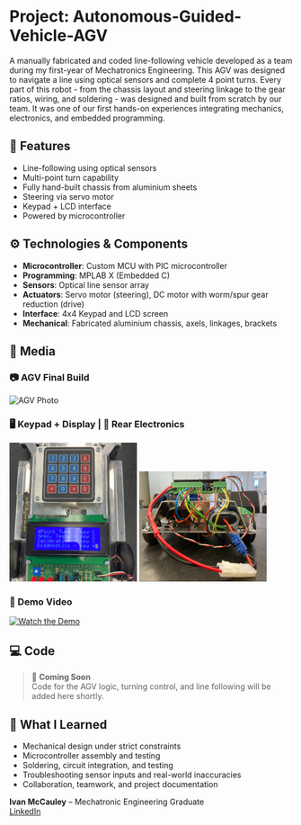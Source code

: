 # Project: Autonomous-Guided-Vehicle-AGV
A manually fabricated and coded line-following vehicle developed as a team during my first-year of Mechatronics Engineering. This AGV was designed to navigate a line using optical sensors and complete 4 point turns. Every part of this robot - from the chassis layout and steering linkage to the gear ratios, wiring, and soldering - was designed and built from scratch by our team. It was one of our first hands-on experiences integrating mechanics, electronics, and embedded programming.


## 🔧 Features

- Line-following using optical sensors
- Multi-point turn capability
- Fully hand-built chassis from aluminium sheets
- Steering via servo motor
- Keypad + LCD interface
- Powered by microcontroller

## ⚙️ Technologies & Components

- **Microcontroller**: Custom MCU with PIC microcontroller
- **Programming**: MPLAB X (Embedded C)
- **Sensors**: Optical line sensor array
- **Actuators**: Servo motor (steering), DC motor with worm/spur gear reduction (drive)
- **Interface**: 4x4 Keypad and LCD screen
- **Mechanical**: Fabricated aluminium chassis, axels, linkages, brackets

## 📸 Media

### 📷 AGV Final Build  
![AGV Photo](AVG_PHOTO.jpg)

### 🖥️ Keypad + Display | 🔧 Rear Electronics
<p float="left">
  <img src="KEYPAD_PICTURE.png" width="45%"/>
  <img src="ELECTRONICS_PICTURE.png" width="45%"/>
</p>

### 🎥 Demo Video  
[![Watch the Demo](https://img.youtube.com/vi/jZvaS9CtCvA/0.jpg)](https://youtube.com/shorts/jZvaS9CtCvA?feature=share)

## 💻 Code

> 📁 **Coming Soon**  
Code for the AGV logic, turning control, and line following will be added here shortly.

## 🧠 What I Learned

- Mechanical design under strict constraints
- Microcontroller assembly and testing
- Soldering, circuit integration, and testing
- Troubleshooting sensor inputs and real-world inaccuracies
- Collaboration, teamwork, and project documentation


**Ivan McCauley** – Mechatronic Engineering Graduate  
[LinkedIn](https://www.linkedin.com/in/ivan-mccauley-82b17a177)

